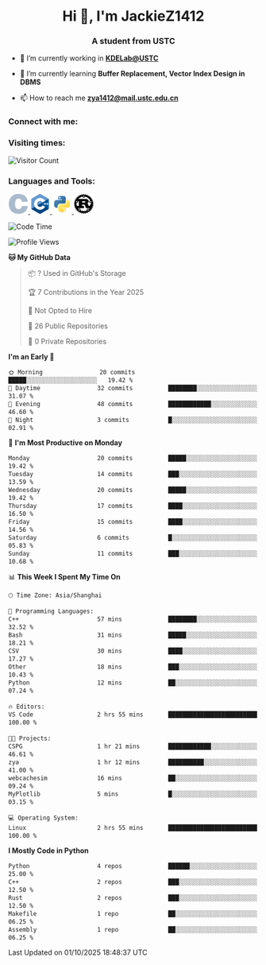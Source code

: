<h1 align="center">Hi 👋, I'm JackieZ1412</h1>
<h3 align="center">A student from USTC</h3>

- 🔭 I’m currently working in [**KDELab@USTC**](http://kdelab.ustc.edu.cn/)

- 🌱 I’m currently learning **Buffer Replacement, Vector Index Design in DBMS**

- 📫 How to reach me **zya1412@mail.ustc.edu.cn**

<h3 align="left">Connect with me:</h3>
<p align="left">
</p>

<h3 align="left">Visiting times:</h3>
<p align="left">
</p>

![Visitor Count](https://profile-counter.glitch.me/Christmas/count.svg)

<h3 align="left">Languages and Tools:</h3>
<p align="left"> <a href="https://www.cprogramming.com/" target="_blank" rel="noreferrer"> <img src="https://raw.githubusercontent.com/devicons/devicon/master/icons/c/c-original.svg" alt="c" width="40" height="40"/> </a> <a href="https://www.w3schools.com/cpp/" target="_blank" rel="noreferrer"> <img src="https://raw.githubusercontent.com/devicons/devicon/master/icons/cplusplus/cplusplus-original.svg" alt="cplusplus" width="40" height="40"/> </a> <a href="https://www.python.org" target="_blank" rel="noreferrer"> <img src="https://raw.githubusercontent.com/devicons/devicon/master/icons/python/python-original.svg" alt="python" width="40" height="40"/> </a> <a href="https://www.rust-lang.org" target="_blank" rel="noreferrer"> <img src="https://raw.githubusercontent.com/devicons/devicon/master/icons/rust/rust-plain.svg" alt="rust" width="40" height="40"/> </a> </p>



<!--START_SECTION:waka-->
![Code Time](http://img.shields.io/badge/Code%20Time-1%2C415%20hrs%2020%20mins-blue)

![Profile Views](http://img.shields.io/badge/Profile%20Views-1-blue)

**🐱 My GitHub Data** 

> 📦 ? Used in GitHub's Storage 
 > 
> 🏆 7 Contributions in the Year 2025
 > 
> 🚫 Not Opted to Hire
 > 
> 📜 26 Public Repositories 
 > 
> 🔑 0 Private Repositories 
 > 
**I'm an Early 🐤** 

```text
🌞 Morning                20 commits          █████░░░░░░░░░░░░░░░░░░░░   19.42 % 
🌆 Daytime                32 commits          ████████░░░░░░░░░░░░░░░░░   31.07 % 
🌃 Evening                48 commits          ████████████░░░░░░░░░░░░░   46.60 % 
🌙 Night                  3 commits           █░░░░░░░░░░░░░░░░░░░░░░░░   02.91 % 
```
📅 **I'm Most Productive on Monday** 

```text
Monday                   20 commits          █████░░░░░░░░░░░░░░░░░░░░   19.42 % 
Tuesday                  14 commits          ███░░░░░░░░░░░░░░░░░░░░░░   13.59 % 
Wednesday                20 commits          █████░░░░░░░░░░░░░░░░░░░░   19.42 % 
Thursday                 17 commits          ████░░░░░░░░░░░░░░░░░░░░░   16.50 % 
Friday                   15 commits          ████░░░░░░░░░░░░░░░░░░░░░   14.56 % 
Saturday                 6 commits           █░░░░░░░░░░░░░░░░░░░░░░░░   05.83 % 
Sunday                   11 commits          ███░░░░░░░░░░░░░░░░░░░░░░   10.68 % 
```


📊 **This Week I Spent My Time On** 

```text
🕑︎ Time Zone: Asia/Shanghai

💬 Programming Languages: 
C++                      57 mins             ████████░░░░░░░░░░░░░░░░░   32.52 % 
Bash                     31 mins             █████░░░░░░░░░░░░░░░░░░░░   18.21 % 
CSV                      30 mins             ████░░░░░░░░░░░░░░░░░░░░░   17.27 % 
Other                    18 mins             ███░░░░░░░░░░░░░░░░░░░░░░   10.43 % 
Python                   12 mins             ██░░░░░░░░░░░░░░░░░░░░░░░   07.24 % 

🔥 Editors: 
VS Code                  2 hrs 55 mins       █████████████████████████   100.00 % 

🐱‍💻 Projects: 
CSPG                     1 hr 21 mins        ████████████░░░░░░░░░░░░░   46.61 % 
zya                      1 hr 12 mins        ██████████░░░░░░░░░░░░░░░   41.00 % 
webcachesim              16 mins             ██░░░░░░░░░░░░░░░░░░░░░░░   09.24 % 
MyPlotlib                5 mins              █░░░░░░░░░░░░░░░░░░░░░░░░   03.15 % 

💻 Operating System: 
Linux                    2 hrs 55 mins       █████████████████████████   100.00 % 
```

**I Mostly Code in Python** 

```text
Python                   4 repos             ██████░░░░░░░░░░░░░░░░░░░   25.00 % 
C++                      2 repos             ███░░░░░░░░░░░░░░░░░░░░░░   12.50 % 
Rust                     2 repos             ███░░░░░░░░░░░░░░░░░░░░░░   12.50 % 
Makefile                 1 repo              ██░░░░░░░░░░░░░░░░░░░░░░░   06.25 % 
Assembly                 1 repo              ██░░░░░░░░░░░░░░░░░░░░░░░   06.25 % 
```




 Last Updated on 01/10/2025 18:48:37 UTC
<!--END_SECTION:waka-->
